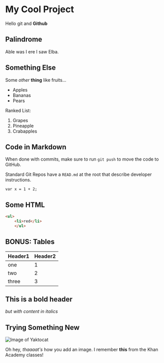 # My Cool Project
Hello git and **Github**

## __Palindrome__

Able was I ere I saw Elba.

## Something Else

Some _other_ __thing__ like fruits...

* Apples
* Bananas
* Pears

Ranked List:

1. Grapes
1. Pineapple
1. Crabapples


## __Code in Markdown__

When done with commits, make sure to run `git push` to move the code to GitHub.

Standard Git Repos have a `READ.md` at the root that describe developer instructions.

```
var x = 1 + 2;
```

## Some HTML
```html
<ul>
    <li>red</li>
    </ul>
```

## BONUS: Tables

Header1 | Header2
---|---
one| 1
two| 2
three| 3

## __This is a bold header__
_but with content in italics_

## Trying Something New

![Image of Yaktocat](https://octodex.github.com/images/yaktocat.png)

Oh hey, _thaaaat's_ how you add an image. I remember __this__ from the Khan Academy classes!